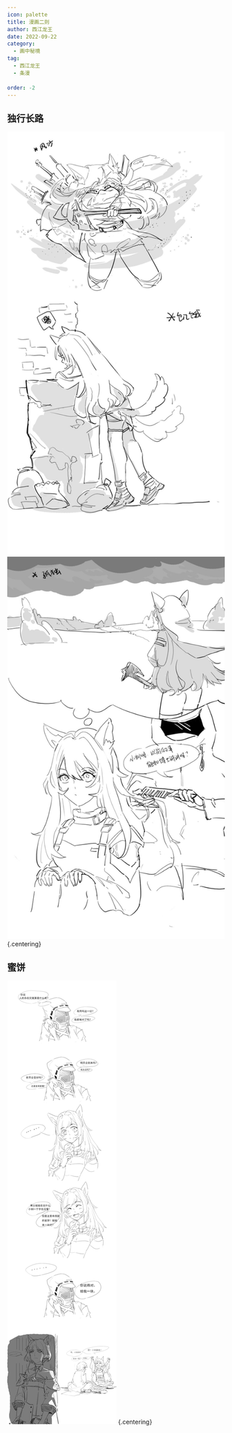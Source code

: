 ```yaml
---
icon: palette
title: 漫画二则
author: 西江龙王
date: 2022-09-22
category:
  - 画中秘境
tag:
  - 西江龙王
  - 条漫

order: -2
---
```


## 独行长路

![](./res/comic/1.jpg)
![](./res/comic/2.jpg) {.centering}

## 蜜饼

![](./res/comic/3.jpg) {.centering}

<FakeAds />